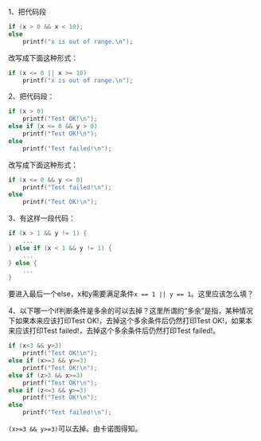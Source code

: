 1、把代码段
```c
if (x > 0 && x < 10);
else
	printf("x is out of range.\n");
```
改写成下面这种形式：
```c
if (x <= 0 || x >= 10)
	printf("x is out of range.\n");
```
2、把代码段：
```c
if (x > 0)
	printf("Test OK!\n");
else if (x <= 0 && y > 0)
	printf("Test OK!\n");
else
	printf("Test failed!\n");
```
改写成下面这种形式：
```c
if (x <= 0 && y <= 0)
	printf("Test failed!\n");
else
	printf("Test OK!\n");
```

3、有这样一段代码：
```c
if (x > 1 && y != 1) {
	...
} else if (x < 1 && y != 1) {
	...
} else {
	...
}
```
要进入最后一个else，x和y需要满足条件`x == 1 || y == 1`。这里应该怎么填？

4、以下哪一个if判断条件是多余的可以去掉？这里所谓的“多余”是指，某种情况下如果本来应该打印Test OK!，去掉这个多余条件后仍然打印Test OK!，如果本来应该打印Test failed!，去掉这个多余条件后仍然打印Test failed!。
```c
if (x<3 && y>3)
	printf("Test OK!\n");
else if (x>=3 && y>=3)
	printf("Test OK!\n");
else if (z>3 && x>=3)
	printf("Test OK!\n");
else if (z<=3 && y>=3)
	printf("Test OK!\n");
else
	printf("Test failed!\n");
```

`(x>=3 && y>=3)`可以去掉。由卡诺图得知。
